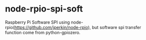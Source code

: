 # node-rpio-spi-soft
Raspberry Pi Software SPI using node-rpio(https://github.com/jperkin/node-rpio), but software spi transfer function come from python-gpiozero.